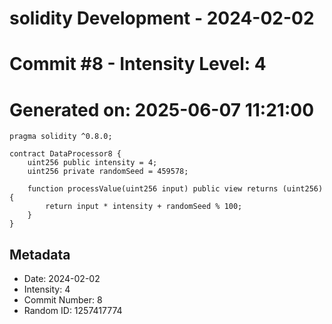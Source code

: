 ﻿# solidity Development - 2024-02-02
# Commit #8 - Intensity Level: 4
# Generated on: 2025-06-07 11:21:00
```solidity
pragma solidity ^0.8.0;

contract DataProcessor8 {
    uint256 public intensity = 4;
    uint256 private randomSeed = 459578;

    function processValue(uint256 input) public view returns (uint256) {
        return input * intensity + randomSeed % 100;
    }
}
```
## Metadata
- Date: 2024-02-02
- Intensity: 4
- Commit Number: 8
- Random ID: 1257417774
